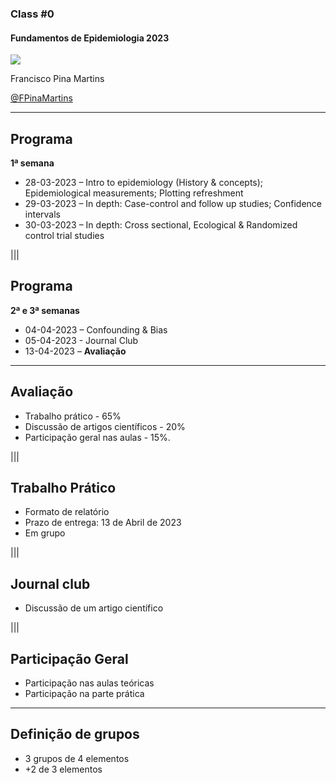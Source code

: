 ### Class #0

#### Fundamentos de Epidemiologia 2023

<img src="common/logo-FCUL.png" style="background:none; border:none; box-shadow:none;">

Francisco Pina Martins

  [@FPinaMartins](https://twitter.com/FPinaMartins)

---

## Programa

**1ª semana**

* 28-03-2023 – Intro to epidemiology (History & concepts); Epidemiological measurements; Plotting refreshment
* 29-03-2023 – In depth: Case-control and follow up studies; Confidence intervals
* 30-03-2023 – In depth: Cross sectional, Ecological & Randomized control trial studies

|||

## Programa

**2ª e 3ª semanas**

* 04-04-2023 – Confounding & Bias
* 05-04-2023 - Journal Club 
* 13-04-2023 – **Avaliação**

---

## Avaliação

* Trabalho prático - 65% <!-- .element: class="fragment" data-fragment-index="1" -->
* Discussão de artigos científicos - 20%  <!-- .element: class="fragment" data-fragment-index="2" -->
* Participação geral nas aulas - 15%. <!-- .element: class="fragment" data-fragment-index="3" -->

|||

## Trabalho Prático

* Formato de relatório <!-- .element: class="fragment" data-fragment-index="1" -->
* Prazo de entrega: 13 de Abril de 2023 <!-- .element: class="fragment" data-fragment-index="2" -->
* Em grupo <!-- .element: class="fragment" data-fragment-index="3" -->

|||

## Journal club

* Discussão de um artigo científico <!-- .element: class="fragment" data-fragment-index="1" -->

|||

## Participação Geral

* Participação nas aulas teóricas <!-- .element: class="fragment" data-fragment-index="1" -->
* Participação na parte prática <!-- .element: class="fragment" data-fragment-index="2" -->

---

## Definição de grupos

* 3 grupos de 4 elementos <!-- .element: class="fragment" data-fragment-index="1" -->
 * +2 de 3 elementos <!-- .element: class="fragment" data-fragment-index="1" -->
